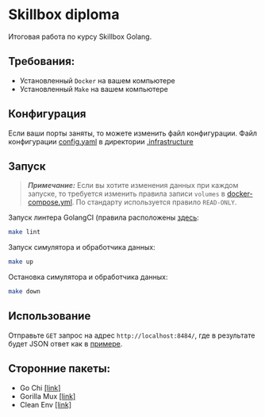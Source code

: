 # Skillbox diploma
Итоговая работа по курсу Skillbox Golang.

## Требования:
- Установленный `Docker` на вашем компьютере
- Установленный `Make` на вашем компьютере

## Конфигурация

Если ваши порты заняты, то можете изменить файл конфигурации.
Файл конфигурации [config.yaml](.infrastructure/config.yml) в директории [.infrastructure](.infrastructure)

## Запуск
> **_Примечание:_**  Если вы хотите изменения данных при каждом запуске, 
>  то требуется изменить правила записи `volumes` в [docker-compose.yml](.infrastructure/docker-compose.yml).
>  По стандарту используется правило `READ-ONLY`.

Запуск линтера GolangCI (правила расположены [здесь](.golangci.yml):
```bash
make lint
```

Запуск симулятора и обработчика данных:
```bash
make up
```

Остановка симулятора и обработчика данных:
```bash
make down 
``` 

## Использование
Отправьте `GET` запрос на адрес `http://localhost:8484/`, где в результате будет
JSON ответ как в [примере](output/1.json).

## Сторонние пакеты:

- Go Chi [[link]](https://github.com/go-chi/chi)
- Gorilla Mux [[link]](https://github.com/gorilla/mux)
- Clean Env [[link]](https://github.com/ilyakaznacheev/cleanenv)
